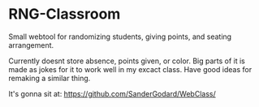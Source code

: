 # RNG-Classroom
Small webtool for randomizing students, giving points, and seating arrangement. 

Currently doesnt store absence, points given, or color. Big parts of it is made as jokes for it to work well in my excact class.
Have good ideas for remaking a similar thing.

It's gonna sit at:
https://github.com/SanderGodard/WebClass/

